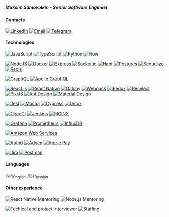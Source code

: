 ##### Maksim Samovolkin - Senior Software Engineer

#### Contacts
[![LinkedIn](https://img.shields.io/badge/-LinkedIn-0A66C2?logo=LinkedIn)](https://linkedin.com/in/samovolkin)
[![Email](https://img.shields.io/badge/Email-samovolkinmaxim%40gmail.com-blue?logo=Gmail)](mailto:samovolkinmaxim@gmail.com)
[![Telegram](https://img.shields.io/badge/-Telegram-blue?logo=Telegram)](https://t.me/samovolkin)

#### Technologies
![JavaScript](https://img.shields.io/badge/-JavaScript-14161A?logo=JavaScript)
![TypeScript](https://img.shields.io/badge/-TypeScript-14161A?logo=TypeScript)
![Python](https://img.shields.io/badge/-Python-3776AB?logo=Python&logoColor=white)
![Flow](https://img.shields.io/badge/-Flow.js-edc824)


[![NodeJS](https://img.shields.io/badge/-Node.js-14161A?logo=Node.js)](https://nodejs.org/en/)
[![Docker](https://img.shields.io/badge/-Docker-2496ED?logo=Docker&logoColor=ffffff)](https://www.docker.com/)
[![Express](https://img.shields.io/badge/-Express-000000?logo=Express)](https://expressjs.com)
[![Socket.io](https://img.shields.io/badge/-Socket.io-010101?logo=Socket.io)](https://socket.io/)
[![Hapi](https://img.shields.io/badge/-Hapi-df853c)](https://hapi.dev/)
[![Postgres](https://img.shields.io/badge/-PostgreSQL-336791?logo=PostgreSQL&logoColor=ffffff)](https://www.postgresql.org/)
[![Sequelize](https://img.shields.io/badge/-Sequelize-52B0E7?logo=Sequelize&logoColor=ffffff)](https://sequelize.org/master/)
[![Redis](https://img.shields.io/badge/-Redis-DC382D?logo=Redis&logoColor=ffffff)](https://redis.io/)


[![GraphQL](https://img.shields.io/badge/-GraphQL-E10098?logo=GraphQL)](https://graphql.org/)
[![Apollo GraphQL](https://img.shields.io/badge/-Apollo_GraphQL-311C87?logo=ApolloGraphQL)](https://www.apollographql.com/)


[![React.js](https://img.shields.io/badge/-React-292c34?logo=React&logoColor=61DAFB)](https://reactjs.org/)
[![React Native](https://img.shields.io/badge/-React_Native-292c34?logo=React&logoColor=61DAFB)](https://reactnative.dev/)
[![Gatsby](https://img.shields.io/badge/-Gatsby-663399?logo=Gatsby)](https://www.gatsbyjs.com/)
[![Webpack](https://img.shields.io/badge/-Webpack-2e3941?logo=Webpack)](https://webpack.js.org/)
[![Redux](https://img.shields.io/badge/-Redux-764ABC?logo=Redux)](https://redux.js.org/)
[![Reselect](https://img.shields.io/badge/-Reselect-2e3941?logo=Redux)](https://github.com/reduxjs/reselect)
[![PixiJS](https://img.shields.io/badge/-PixiJS-d93d64)](https://pixijs.com/)
[![Ant Design](https://img.shields.io/badge/-Ant_Design-0170FE?logo=AntDesign)](https://ant.design/)
[![Material Design](https://img.shields.io/badge/-Material_Design-757575?logo=MaterialDesign&logoColor=ffffff)](https://material.io/design)

[![Jest](https://img.shields.io/badge/-Jest-C21325?logo=Jest)](https://jestjs.io/)
[![Mocha](https://img.shields.io/badge/-Mocha-white?logo=Mocha)](https://mochajs.org/)
[![Cypress](https://img.shields.io/badge/-Cypress-17202C?logo=Cypress)](https://www.cypress.io/)
[![Detox](https://img.shields.io/badge/-Detox-212122)](https://github.com/wix/Detox)


[![CirceCI](https://img.shields.io/badge/-CircleCI-343434?logo=CircleCI)](https://circleci.com/)
[![Jenkins](https://img.shields.io/badge/-Jenkins-ffffff?logo=Jenkins)](https://www.jenkins.io/)
[![NGINX](https://img.shields.io/badge/-NGINX-009639?logo=NGINX)](https://nginx.org/)


[![Grafana](https://img.shields.io/badge/-Grafana-000000?logo=Grafana)](https://grafana.com/)
[![Prometheus](https://img.shields.io/badge/-Prometheus-222222?logo=Prometheus)](https://prometheus.io/)
[![InfluxDB](https://img.shields.io/badge/-InfluxDB-222222?logo=InfluxDB)](https://www.influxdata.com/)


[![Amazon Web Services](https://img.shields.io/badge/-Amazon_Web_Services-FF9900?logo=AmazonAWS)](https://aws.amazon.com)


[![Auth0](https://img.shields.io/badge/-Auth0-EB5424?logo=Auth0&logoColor=white)](https://auth0.com/)
[![Adyen](https://img.shields.io/badge/-Adyen-ffffff?logo=Adyen)](https://adyen.com)
[![Apple Pay](https://img.shields.io/badge/-Apple_Pay-000000?logo=ApplePay)](https://www.apple.com/apple-pay/)


[![Jira](https://img.shields.io/badge/-Jira-0052CC?logo=Jira)](https://www.atlassian.com/software/jira)
[![Postman](https://img.shields.io/badge/-Postman-ffffff?logo=Postman)](https://www.postman.com/)

#### Languages
🇬🇧<sub>English</sub> 🇷🇺<sub>Russian</sub>

#### Other experience
![React Native Mentoring](https://img.shields.io/badge/-React_Native_Mentoring-ffffff?logo=React&logoColor=61DAFB)
![Node.js Mentoring](https://img.shields.io/badge/-Node.js_Mentoring-ffffff?logo=Node.js)


![Techical and project interviewer](https://img.shields.io/badge/-Technical_&_Project_Interviewer-14161A?logo=JavaScript)
![Staffing](https://img.shields.io/badge/-Staffing-14161A)
